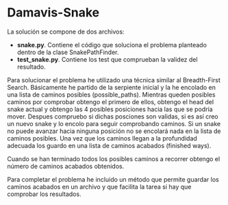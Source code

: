 # Damavis-Snake

La solución se compone de dos archivos:
- **snake.py**. Contiene el código que soluciona el problema planteado dentro de la clase SnakePathFinder.
- **test_snake.py**. Contiene los test que comprueban la validez del resultado.


Para solucionar el problema he utilizado una técnica similar al Breadth-First Search.
Básicamente he partido de la serpiente inicial y la he encolado en una lista de caminos posibles (possible_paths).
Mientras queden posibles caminos por comprobar obtengo el primero de ellos, obtengo el head del snake actual y obtengo las 4 posibles posiciones hacia las que se podría mover.
Despues compruebo si dichas posciones son validas, si es así creo un nuevo snake y lo encolo para seguir comprobando caminos. Si un snake no puede avanzar hacia ninguna posición no se encolará nada en la lista de caminos posibles.
Una vez que los caminos llegan a la profundidad adecuada los guardo en una lista de caminos acabados (finished ways).

Cuando se han terminado todos los posibles caminos a recorrer obtengo el número de caminos acabados obtenidos.



Para completar el problema he incluido un método que permite guardar los caminos acabados en un archivo y que facilita la tarea si hay que comprobar los resultados.

